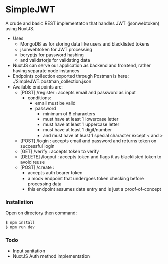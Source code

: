 # SimpleJWT

A crude and basic REST implementaton that handles JWT (jsonwebtoken) using NuxtJS.

  - Uses 
    - MongoDB as for storing data like users and blacklisted tokens
    - jsonwebtoken for JWT processing
    - bcryptjs for password hashing
    - and validatorjs for validating data
  - NuxtJS can serve our application as backend and frontend, rather having separate node instances
  - Endpoints collection exported through Postman is here: ./SimpleJWT.postman_collection.json
  - Available endpoints are:
    - [POST] /register : accepts email and password as input
      - conditions:
        - email must be valid
        - password
          - minimum of 8 characters
          - must have at least 1 lowercase letter
          - must have at least 1 uppercase letter
          - must have at least 1 digit/number
          - and must have at least 1 special character except < and >
    - [POST] /login : accepts email and password and returns token on successful login
    - [GET] /verify : accepts token to verify
    - [DELETE] /logout : accepts token and flags it as blacklisted token to avoid reuse
    - [POST] /create : 
      - accepts auth bearer token
      - a mock endpoint that undergoes token checking before processing data
      - this endpoint assumes data entry and is just a proof-of-concept
      
### Installation
Open on directory then command:
```sh
$ npm install
$ npm run dev
```
### Todo
  - Input sanitation
  - NuxtJS Auth method implementation
